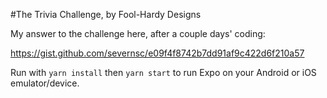 #The Trivia Challenge, by Fool-Hardy Designs

My answer to the challenge here, after a couple days' coding:

https://gist.github.com/severnsc/e09f4f8742b7dd91af9c422d6f210a57

Run with `yarn install` then `yarn start` to run Expo on your Android or iOS emulator/device.